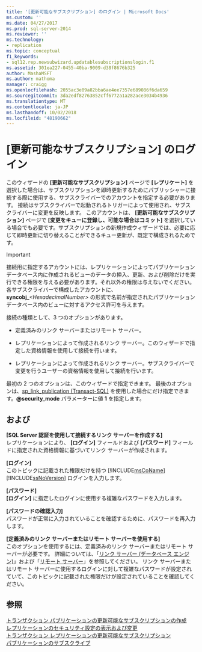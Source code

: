 ```yaml
---
title: '[更新可能なサブスクリプション] のログイン | Microsoft Docs'
ms.custom: ''
ms.date: 04/27/2017
ms.prod: sql-server-2014
ms.reviewer: ''
ms.technology:
- replication
ms.topic: conceptual
f1_keywords:
- sql12.rep.newsubwizard.updatablesubscriptionslogin.f1
ms.assetid: 301ea227-0455-40ba-9009-d38f8676b325
author: MashaMSFT
ms.author: mathoma
manager: craigg
ms.openlocfilehash: 2055ac3e09a82bba6ae4ee7357e689086f6da659
ms.sourcegitcommit: 3da2edf82763852cff6772a1a282ace3034b4936
ms.translationtype: MT
ms.contentlocale: ja-JP
ms.lasthandoff: 10/02/2018
ms.locfileid: "48190662"
---
```

# <a name="login-for-updatable-subscriptions"></a>[更新可能なサブスクリプション] のログイン
  このウィザードの **[更新可能なサブスクリプション]** ページで **[レプリケート]** を選択した場合は、サブスクリプションを即時更新するためにパブリッシャーに接続する際に使用する、サブスクライバーでのアカウントを指定する必要があります。 接続はサブスクライバーで起動されるトリガーによって使用され、サブスクライバーに変更を反映します。 このアカウントは、 **[更新可能なサブスクリプション]** ページで **[変更をキューに登録し、可能な場合はコミット]** を選択している場合でも必要です。サブスクリプションの新規作成ウィザードでは、必要に応じて即時更新に切り替えることができるキュー更新が、既定で構成されるためです。  
  
> [!IMPORTANT]  
>  接続用に指定するアカウントには、レプリケーションによってパブリケーション データベース内に作成されるビューのデータの挿入、更新、および削除だけを実行できる権限を与える必要があります。それ以外の権限は与えないでください。 各サブスクライバーで構成したアカウントに、**syncobj_***\<HexadecimalNumber>* の形式で名前が指定されたパブリケーション データベース内のビューに対するアクセス許可を与えます。  
  
 接続の種類として、3 つのオプションがあります。  
  
-   定義済みのリンク サーバーまたはリモート サーバー。  
  
-   レプリケーションによって作成されるリンク サーバー。このウィザードで指定した資格情報を使用して接続を行います。  
  
-   レプリケーションによって作成されるリンク サーバー。サブスクライバーで変更を行うユーザーの資格情報を使用して接続を行います。  
  
 最初の 2 つのオプションは、このウィザードで指定できます。 最後のオプションは、[sp_link_publication &#40;Transact-SQL&#41;](/sql/relational-databases/system-stored-procedures/sp-link-publication-transact-sql) を使用した場合にだけ指定できます。**@security_mode** パラメーターに値 **1** を指定します。  
  
## <a name="options"></a>および  
 **[SQL Server 認証を使用して接続するリンク サーバーを作成する]**  
 レプリケーションにより、 **[ログイン]** フィールドおよび **[パスワード]** フィールドに指定された資格情報に基づいてリンク サーバーが作成されます。  
  
 **[ログイン]**  
 このトピックに記載された権限だけを持つ [!INCLUDE[msCoName](../../includes/msconame-md.md)] [!INCLUDE[ssNoVersion](../../includes/ssnoversion-md.md)] ログインを入力します。  
  
 **[パスワード]**  
 **[ログイン]** に指定したログインに使用する複雑なパスワードを入力します。  
  
 **[パスワードの確認入力]**  
 パスワードが正常に入力されていることを確認するために、パスワードを再入力します。  
  
 **[定義済みのリンク サーバーまたはリモート サーバーを使用する]**  
 このオプションを使用するには、定義済みのリンク サーバーまたはリモート サーバーが必要です。 詳細については、「[リンク サーバー &#40;データベース エンジン&#41;](../linked-servers/linked-servers-database-engine.md)」および「[リモート サーバー](../../database-engine/configure-windows/remote-servers.md)」を参照してください。 リンク サーバーまたはリモート サーバーに使用するログインに対して複雑なパスワードが設定されていて、このトピックに記載された権限だけが設定されていることを確認してください。  
  
## <a name="see-also"></a>参照  
 [トランザクション パブリケーションの更新可能なサブスクリプションの作成](publish/create-an-updatable-subscription-to-a-transactional-publication.md)   
 [レプリケーションのセキュリティ設定の表示および変更](security/view-and-modify-replication-security-settings.md)   
 [トランザクション レプリケーションの更新可能なサブスクリプション](transactional/updatable-subscriptions-for-transactional-replication.md)   
 [パブリケーションのサブスクライブ](subscribe-to-publications.md)  
  
  
